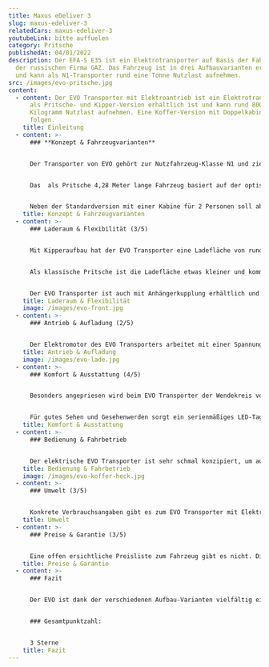 ```yaml
---
title: Maxus eDeliver 3
slug: maxus-edeliver-3
relatedCars: maxus-edeliver-3
youtubeLink: bitte auffuelen
category: Pritsche
publishedAt: 04/01/2022
description: Der EFA-S E35 ist ein Elektrotransporter auf Basis der Fahrzeuge
  der russischen Firma GAZ. Das Fahrzeug ist in drei Aufbauvarianten erhältlich
  und kann als N1-Transporter rund eine Tonne Nutzlast aufnehmen.
src: /images/evo-pritsche.jpg
content:
  - content: Der EVO Transporter mit Elektroantrieb ist ein Elektrotransporter, der
      als Pritsche- und Kipper-Version erhältlich ist und kann rund 800
      Kilogramm Nutzlast aufnehmen. Eine Koffer-Version mit Doppelkabine soll
      folgen.
    title: Einleitung
  - content: >-
      ### **Konzept & Fahrzeugvarianten**


      Der Transporter von EVO gehört zur Nutzfahrzeug-Klasse N1 und zielt speziell auf den Einsatz in Städte, Parkanlagen und Friedhöfen ab. Ab Werk wird er in drei verschiedenen Aufbau-Varianten geliefert: als Kipper, Pritsche oder als Chassis. Letzteres bezeichnet ein Modell ohne Aufbau, welcher dann von Fahrzeugbau-Firmen individuell angefertigt werden kann. So bieten verschiedene Unternehmen den EVO-Kleintransporter beispielsweise als Müll-Transporter oder Pritsche mit Planenaufbau an.


      Das  als Pritsche 4,28 Meter lange Fahrzeug basiert auf der optisch baugleichen Version mit Ottomotor. In der elektrischen Variante gibt es keine Motorenauswahl und der EVO wird immer von einem 72 Volt-Aggregat angetrieben. Dafür gibt es bei der Auswahl des Akkus drei Auswahlmöglichkeiten: 10 kWh, 18 kWh sowie 26 kWh Speicherkapazität, wodurch natürlich verschiedene Reichweiten erreicht werden können.


      Neben der Standardversion mit einer Kabine für 2 Personen soll ab 2022  auch eine Doppelkabine mit Platz für bis zu 4 Personen erhältlich sein, welche zudem mit einem Kofferaufbau lieferbar ist.
    title: Konzept & Fahrzeugvarianten
  - content: >-
      ### Laderaum & Flexibilität (3/5)


      Mit Kipperaufbau hat der EVO Transporter eine Ladefläche von rund 3,6 m², welche sich aus einer Länge von 2,31 Meter und einer Breite von 1,56 Meter ergeben. Die Seitenwände der Ladefläche haben eine Höhe von 30 Zentimetern. Das Kippen der Aufbaus wird über eine außen befindliche Steuerung per 12 Volt-Batterie bewerkstelligt, welche unabhängig von der Antriebsbatterie arbeitet.


      Als klassische Pritsche ist die Ladefläche etwas kleiner und kommt auf eine Länge von 2,24 Meter sowie einer Breite von 1,40 Meter. Die beladbare Fläche beträgt also rund 3,1 m². Die Seitenwände sind hier 5 Zentimeter höher als beim Kipper.


      Der EVO Transporter ist auch mit Anhängerkupplung erhältlich und kann dann bis zu 750 Kilogramm ziehen. Die Nutzlast beträgt für die Pritschen-Version rund 825 Kilogramm und dürfte bei den anderen Aufbauten in einem ähnlichen Bereich liegen.
    title: Laderaum & Flexibilität
    image: /images/evo-front.jpg
  - content: >-
      ### Antrieb & Aufladung (2/5)


      Der Elektromotor des EVO Transporters arbeitet mit einer Spannung von 72 Volt und hat eine Dauerleistung von 15 kW. Er entwickelt ein maximales Drehmoment von 100 Nm und bringt den EVO auf eine Höchstgeschwindigkeit von 70 Km/h. Bei den Batterien handelt es sich um Lithium-Eisenphosphat-Akkus (LiFeP04) handelt, welche über ein an Bord befindliches, separates Ladegerät aufgeladen wird. In der Standard-Variante hat dieser eine Kapazität von 10 kWh, wodurch das Fahrzeug laut Hersteller eine Reichweite von rund 50 Kilometer erreicht. Gegen Aufpreis sind größere Kapazitäten von 18 kWh bzw. 26 kWh verfügbar, wodurch die Reichweite auf 80 Kilometer bzw. 120 Kilometer steigt.
    title: Antrieb & Aufladung
    image: /images/evo-lade.jpg
  - content: >-
      ### Komfort & Ausstattung (4/5)


      Besonders angepriesen wird beim EVO Transporter der Wendekreis von nur 6,90 Meter. Dies ist recht beachtlich für ein Fahrzeug von dieser Länge. Erleichtert wird das Rangieren auf so engem Raum noch von einer Servolenkung. Für problemloses Starten an Hängen ist das Fahrzeug mit einem Berganfahrassistenten ausgestattet. 


      Für gutes Sehen und Gesehenwerden sorgt ein serienmäßiges LED-Tagfahrlicht sowie Nebelscheinwerfer in der Frontschürze. Und für die Sicherheit der Insassen ist der EVO serienmäßig mit zwei Airbags ausgestattet. In Sachen Unterhaltungselektronik ist laut Hersteller ein Radio mit USB-Anschluss im Preis enthalten. Angaben darüber, ob dies über eine praktische Bluetooth-Funktion (als Freisprechanlage) verfügt, gibt es leider nicht.
    title: Komfort & Ausstattung
  - content: >-
      ### Bedienung & Fahrbetrieb


      Der elektrische EVO Transporter ist sehr schmal konzipiert, um auch in Parkanlagen und auf Friedhöfen alle Wege befahren zu können. Zudem ist das Fahrzeug sehr übersichtlich dank großer Fensterflächen und hoher Sitzposition. Über die Höhe der Ladekante oder ein mögliches Fleet Management-System gibt es keine Angaben.
    title: Bedienung & Fahrbetrieb
    image: /images/evo-koffer-heck.jpg
  - content: >-
      ### Umwelt (3/5)


      Konkrete Verbrauchsangaben gibt es zum EVO Transporter mit Elektroantrieb leider nicht. In der 10 kWh-Version gibt der Hersteller eine Reichweite von 50 Kilometer an. Gegen Aufpreis sind größere Kapazitäten von 18 kWh bzw. 26 kWh verfügbar mit Reichweiten von 80 Kilometer bzw. 120 Kilometer. Dies entspricht einem ungefähren Energieverbrauch von 20 - 22 kWh auf 100 Kilometer und somit Kosten von 6,00 bis 6,60 Euro bei einem Strompreis von 30 Cent pro kWh. Eine Solaranlage für mehr Reichweite ist nicht verfügbar.
    title: Umwelt
  - content: >-
      ### Preise & Garantie (3/5)


      Eine offen ersichtliche Preisliste zum Fahrzeug gibt es nicht. Dies liegt wohl daran, dass es verschiedene Aufbauten gibt, die teils von anderen Fahrzeugbauern übernommen werden. Außerdem richtet sich der EVO Transporter an Gewerbe sowie Kommunen, welche oft einzelne Angebote erhalten je nach Aufbau und Zahl der georderten Fahrzeuge. Der ungefähre Einstiegspreis liegt aber bei rund 30.000 Euro. Auch über die Dauer einer Fahrzeug-Garantie finden sich keine Angaben.
    title: Preise & Garantie
  - content: >-
      ### Fazit


      Der EVO ist dank der verschiedenen Aufbau-Varianten vielfältig einsetzbar, vom Straßenbau bis zur Landschaftspflege. Sein kleiner Wendekreis ist zudem nützlich in engen Innenstädten und Parkanlagen. Die Ausstattung des Fahrzeugs ist recht umfangreich. Die Reichweite ist leider erst mit der teuersten Akku-Variante höher als 100 Kilometer, weshalb der EVO nicht für große Strecken geeignet ist.


      ### Gesamtpunktzahl:


      3 Sterne
    title: Fazit
---
```

